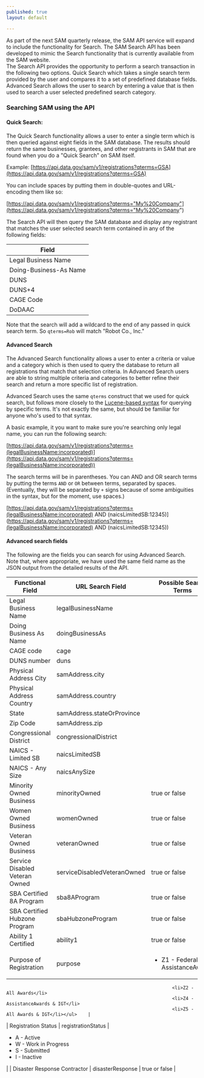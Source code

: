 ```yaml
---
published: true
layout: default

---
```


As part of the next SAM quarterly release, the SAM API service will expand to include the functionality for Search.  The SAM Search API has been developed to mimic the Search functionality that is currently available from the SAM website.  
The Search API provides the opportunity to perform a search transaction in the following two options. Quick Search which takes a single search term provided by the user and compares it to a set of predefined database fields.  Advanced Search allows the user to search by entering a value that is then used to search a user selected predefined search category. 

### Searching SAM using the API

#### Quick Search:

The Quick Search functionality allows a user to enter a single term which is then queried against eight fields in the SAM database.  The results should return the same businesses, grantees, and other registrants in SAM that are found when you do a "Quick Search" on SAM itself.

Example: [https://api.data.gov/sam/v1/registrations?qterms=GSA](https://api.data.gov/sam/v1/registrations?qterms=GSA)

You can include spaces by putting them in double-quotes and URL-encoding them like so:

[https://api.data.gov/sam/v1/registrations?qterms="My%20Company"](https://api.data.gov/sam/v1/registrations?qterms="My%20Company")

The Search API will then query the SAM database and display any registrant that matches the user selected search term contained in any of the following fields: 

| Field                  |
|------------------------|
| Legal Business Name    |
| Doing-Business-As Name |
| DUNS                   |
| DUNS+4                 |
| CAGE Code              |
| DoDAAC                 |

Note that the search will add a wildcard to the end of any passed in quick search term. So ```qterms=Rob``` will match "Robot Co., Inc."

#### Advanced Search

The Advanced Search functionality allows a user to enter a criteria or value and a category which is then used to query the database to return all registrations that match that selection criteria.  In Advanced Search users are able to string multiple criteria and categories to better refine their search and return a more specific list of registration.

Advanced Search uses the same ```qterms``` construct that we used for quick search, but follows more closely to the [Lucene-based syntax](http://lucene.apache.org/core/2_9_4/queryparsersyntax.html) for querying by specific terms. It's not exactly the same, but should be familiar for anyone who's used to that syntax.

A basic example, it you want to make sure you're searching only legal name, you can run the following search:

[https://api.data.gov/sam/v1/registrations?qterms=(legalBusinessName:incorporated)](https://api.data.gov/sam/v1/registrations?qterms=(legalBusinessName:incorporated))

The search terms will be in parentheses. You can AND and OR search terms by putting the terms ``` AND ``` or ``` OR ``` between terms, separated by spaces. (Eventually, they will be separated by ```+``` signs because of some ambiguities in the syntax, but for the moment, use spaces.)

[https://api.data.gov/sam/v1/registrations?qterms=(legalBusinessName:incorporated) AND (naicsLimitedSB:12345)](https://api.data.gov/sam/v1/registrations?qterms=(legalBusinessName:incorporated) AND (naicsLimitedSB:12345))

#### Advanced search fields

The following are the fields you can search for using Advanced Search. Note that, where appropriate, we have used the same field name as the JSON output from the detailed results of the API.

| Functional Field               | URL Search Field            | Possible Search Terms             |
|--------------------------------|-----------------------------|-----------------------------------|
| Legal Business Name            | legalBusinessName           |                                   |
| Doing Business As Name         | doingBusinessAs             |                                   |
| CAGE code                      | cage                        |                                   |
| DUNS number                    | duns                        |                                   |
| Physical Address City          | samAddress.city             |                                   |
| Physical Address Country       | samAddress.country          |                                   |
| State                          | samAddress.stateOrProvince  |                                   |
| Zip Code                       | samAddress.zip              |                                   |
| Congressional District         | congressionalDistrict       |                                   |
| NAICS - Limited SB             | naicsLimitedSB              |                                   |
| NAICS - Any Size               | naicsAnySize                |                                   |
| Minority Owned Business        | minorityOwned               | true or false                     |
| Women Owned Business           | womenOwned                  | true or false                     |
| Veteran Owned Business         | veteranOwned                | true or false                     |
| Service Disabled Veteran Owned | serviceDisabledVeteranOwned | true or false                     |
| SBA Certified 8A Program       | sba8AProgram                | true or false                     |
| SBA Certified Hubzone Program  | sbaHubzoneProgram           | true or false                     |
| Ability 1 Certified            | ability1                    | true or false                     |
| Purpose of Registration        | purpose                     | <ul><li>Z1 - Federal AssistanceAwards</li>     
                                                                 <li>Z2 - All Awards</li>
                                                                 <li>Z4 - AssistanceAwards & IGT</li>
                                                                 <li>Z5 - All Awards & IGT</li></ul>    |
| Registration Status            | registrationStatus          | <ul><li>A - Active</li>
                                                                 <li>W - Work in Progress</li>
                                                                 <li>S - Submitted</li>
                                                                 <li>I - Inactive</li></ul>                      |
| Disaster Response Contractor   | disasterResponse            | true or false                     |




